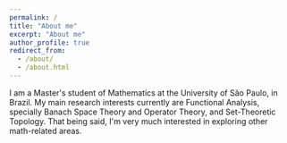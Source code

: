 ```yaml
---
permalink: /
title: "About me"
excerpt: "About me"
author_profile: true
redirect_from: 
  - /about/
  - /about.html
---
```



I am a Master's student of Mathematics at the University of São Paulo, in Brazil. My main research interests currently are Functional Analysis, specially Banach Space Theory and Operator Theory, and Set-Theoretic Topology. That being said, I'm very much interested in exploring other math-related areas.

